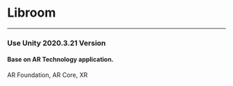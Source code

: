 # Libroom
***


### Use Unity 2020.3.21 Version
#### Base on AR Technology application.
AR Foundation, AR Core, XR
